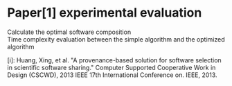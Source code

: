 Paper[1] experimental evaluation
======

Calculate the optimal software composition  
Time complexity evaluation between the simple algorithm and the optimized algorithm

[i]: Huang, Xing, et al. "A provenance-based solution for software selection in scientific software sharing." Computer Supported Cooperative Work in Design (CSCWD), 2013 IEEE 17th International Conference on. IEEE, 2013.
